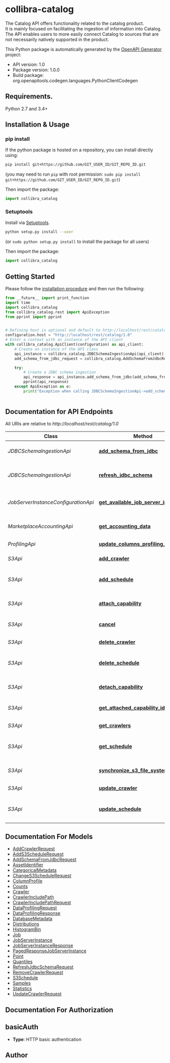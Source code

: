 # collibra-catalog
The Catalog API offers functionality related to the catalog product.<br/>It is mainly focused on facilitating the ingestion of information into Catalog. The API enables users to more easily connect Catalog to sources that are not necessarily natively supported in the product.

This Python package is automatically generated by the [OpenAPI Generator](https://openapi-generator.tech) project:

- API version: 1.0
- Package version: 1.0.0
- Build package: org.openapitools.codegen.languages.PythonClientCodegen

## Requirements.

Python 2.7 and 3.4+

## Installation & Usage
### pip install

If the python package is hosted on a repository, you can install directly using:

```sh
pip install git+https://github.com/GIT_USER_ID/GIT_REPO_ID.git
```
(you may need to run `pip` with root permission: `sudo pip install git+https://github.com/GIT_USER_ID/GIT_REPO_ID.git`)

Then import the package:
```python
import collibra_catalog
```

### Setuptools

Install via [Setuptools](http://pypi.python.org/pypi/setuptools).

```sh
python setup.py install --user
```
(or `sudo python setup.py install` to install the package for all users)

Then import the package:
```python
import collibra_catalog
```

## Getting Started

Please follow the [installation procedure](#installation--usage) and then run the following:

```python
from __future__ import print_function
import time
import collibra_catalog
from collibra_catalog.rest import ApiException
from pprint import pprint


# Defining host is optional and default to http://localhost/rest/catalog/1.0
configuration.host = "http://localhost/rest/catalog/1.0"
# Enter a context with an instance of the API client
with collibra_catalog.ApiClient(configuration) as api_client:
    # Create an instance of the API class
    api_instance = collibra_catalog.JDBCSchemaIngestionApi(api_client)
    add_schema_from_jdbc_request = collibra_catalog.AddSchemaFromJdbcRequest() # AddSchemaFromJdbcRequest |  (optional)

    try:
        # Create a JDBC schema ingestion
        api_response = api_instance.add_schema_from_jdbc(add_schema_from_jdbc_request=add_schema_from_jdbc_request)
        pprint(api_response)
    except ApiException as e:
        print("Exception when calling JDBCSchemaIngestionApi->add_schema_from_jdbc: %s\n" % e)
    
```

## Documentation for API Endpoints

All URIs are relative to *http://localhost/rest/catalog/1.0*

Class | Method | HTTP request | Description
------------ | ------------- | ------------- | -------------
*JDBCSchemaIngestionApi* | [**add_schema_from_jdbc**](docs/JDBCSchemaIngestionApi.md#add_schema_from_jdbc) | **POST** /schemas/jdbc | Create a JDBC schema ingestion
*JDBCSchemaIngestionApi* | [**refresh_jdbc_schema**](docs/JDBCSchemaIngestionApi.md#refresh_jdbc_schema) | **POST** /schemas/jdbc/{assetId} | Refresh an existing JDBC schema ingestion
*JobServerInstanceConfigurationApi* | [**get_available_job_server_instances**](docs/JobServerInstanceConfigurationApi.md#get_available_job_server_instances) | **GET** /configuration/jobServerInstance | Retrieve existing JobServer instance configurations
*MarketplaceAccountingApi* | [**get_accounting_data**](docs/MarketplaceAccountingApi.md#get_accounting_data) | **GET** /schemas/marketplace/accounting | Fetches Collibra jdbc drivers usage statistics.
*ProfilingApi* | [**update_columns_profiling_data**](docs/ProfilingApi.md#update_columns_profiling_data) | **PATCH** /profiling/columns | Updates column profiles.
*S3Api* | [**add_crawler**](docs/S3Api.md#add_crawler) | **POST** /filesystem/s3/{assetId}/crawlers | Adds a new crawler.
*S3Api* | [**add_schedule**](docs/S3Api.md#add_schedule) | **POST** /filesystem/s3/{assetId}/schedule | Adds a schedule for S3 File System synchronization.
*S3Api* | [**attach_capability**](docs/S3Api.md#attach_capability) | **PUT** /filesystem/s3/{assetId}/capability | Attach capability to S3 filesystem
*S3Api* | [**cancel**](docs/S3Api.md#cancel) | **DELETE** /filesystem/s3/{assetId}/synchronize | Schedule canceling of s3 synchronization
*S3Api* | [**delete_crawler**](docs/S3Api.md#delete_crawler) | **DELETE** /filesystem/s3/{assetId}/crawlers | Deletes a crawler.
*S3Api* | [**delete_schedule**](docs/S3Api.md#delete_schedule) | **DELETE** /filesystem/s3/{assetId}/schedule | Deletes a schedule for S3 File System synchronization.
*S3Api* | [**detach_capability**](docs/S3Api.md#detach_capability) | **DELETE** /filesystem/s3/{assetId}/capability | Detach capability from S3 filesystem
*S3Api* | [**get_attached_capability_id**](docs/S3Api.md#get_attached_capability_id) | **GET** /filesystem/s3/{assetId}/capability | Get attached capabilities for S3 filesystem
*S3Api* | [**get_crawlers**](docs/S3Api.md#get_crawlers) | **GET** /filesystem/s3/{assetId}/crawlers | Gets defined crawlers.
*S3Api* | [**get_schedule**](docs/S3Api.md#get_schedule) | **GET** /filesystem/s3/{assetId}/schedule | Gets a schedule for S3 File System synchronization.
*S3Api* | [**synchronize_s3_file_system**](docs/S3Api.md#synchronize_s3_file_system) | **POST** /filesystem/s3/{assetId}/synchronize | Asynchronously synchronizes an S3 File System.
*S3Api* | [**update_crawler**](docs/S3Api.md#update_crawler) | **PUT** /filesystem/s3/{assetId}/crawlers | Updates a crawler.
*S3Api* | [**update_schedule**](docs/S3Api.md#update_schedule) | **PUT** /filesystem/s3/{assetId}/schedule | Updates a schedule for S3 File System synchronization.


## Documentation For Models

 - [AddCrawlerRequest](docs/AddCrawlerRequest.md)
 - [AddS3ScheduleRequest](docs/AddS3ScheduleRequest.md)
 - [AddSchemaFromJdbcRequest](docs/AddSchemaFromJdbcRequest.md)
 - [AssetIdentifier](docs/AssetIdentifier.md)
 - [CategoricalMetadata](docs/CategoricalMetadata.md)
 - [ChangeS3ScheduleRequest](docs/ChangeS3ScheduleRequest.md)
 - [ColumnProfile](docs/ColumnProfile.md)
 - [Counts](docs/Counts.md)
 - [Crawler](docs/Crawler.md)
 - [CrawlerIncludePath](docs/CrawlerIncludePath.md)
 - [CrawlerIncludePathRequest](docs/CrawlerIncludePathRequest.md)
 - [DataProfilingRequest](docs/DataProfilingRequest.md)
 - [DataProfilingResponse](docs/DataProfilingResponse.md)
 - [DatabaseMetadata](docs/DatabaseMetadata.md)
 - [Distributions](docs/Distributions.md)
 - [HistogramBin](docs/HistogramBin.md)
 - [Job](docs/Job.md)
 - [JobServerInstance](docs/JobServerInstance.md)
 - [JobServerInstanceResponse](docs/JobServerInstanceResponse.md)
 - [PagedResponseJobServerInstance](docs/PagedResponseJobServerInstance.md)
 - [Point](docs/Point.md)
 - [Quantiles](docs/Quantiles.md)
 - [RefreshJdbcSchemaRequest](docs/RefreshJdbcSchemaRequest.md)
 - [RemoveCrawlerRequest](docs/RemoveCrawlerRequest.md)
 - [S3Schedule](docs/S3Schedule.md)
 - [Samples](docs/Samples.md)
 - [Statistics](docs/Statistics.md)
 - [UpdateCrawlerRequest](docs/UpdateCrawlerRequest.md)


## Documentation For Authorization


## basicAuth

- **Type**: HTTP basic authentication


## Author




